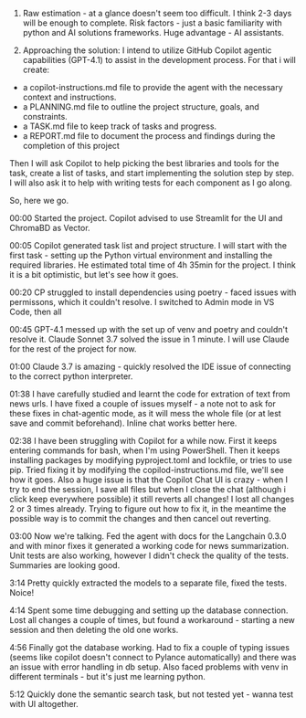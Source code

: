 1. Raw estimation - at a glance doesn't seem too difficult. I think 2-3 days will be enough to complete. Risk factors - just a basic familiarity with python and AI solutions frameworks. Huge advantage - AI assistants.

2. Approaching the solution:
I intend to utilize GitHub Copilot agentic capabilities (GPT-4.1) to assist in the development process.
For that i will create:
- a copilot-instructions.md file to provide the agent with the necessary context and instructions.
- a PLANNING.md file to outline the project structure, goals, and constraints.
- a TASK.md file to keep track of tasks and progress.
- a REPORT.md file to document the process and findings during the completion of this project

Then I will ask Copilot to help picking the best libraries and tools for the task, create a list of tasks, and start implementing the solution step by step. I will also ask it to help with writing tests for each component as I go along.

So, here we go.

00:00 Started the project. Copilot advised to use Streamlit for the UI and ChromaBD as Vector.

00:05 Copilot generated task list and project structure. I will start with the first task - setting up the Python virtual environment and installing the required libraries. He estimated total time of 4h 35min for the project. I think it is a bit optimistic, but let's see how it goes.

00:20 CP struggled to install dependencies using poetry - faced issues with permissons, which it couldn't resolve. I switched to Admin mode in VS Code, then all

00:45 GPT-4.1 messed up with the set up of venv and poetry and couldn't resolve it. Claude Sonnet 3.7 solved the issue in 1 minute. I will use Claude for the rest of the project for now.

01:00 Claude 3.7 is amazing - quickly resolved the IDE issue of connecting to the correct python interpreter.

01:38 I have carefully studied and learnt the code for extration of text from news urls. I have fixed a couple of issues myself - a note not to ask for these fixes in chat-agentic mode, as it will mess the whole file (or at lest save and commit beforehand). Inline chat works better here.

02:38 I have been struggling with Copilot for a while now. First it keeps entering commands for bash, when I'm using PowerShell. Then it keeps installing packages by modifying pyproject.toml and lockfile, or tries to use pip. Tried fixing it by modifying the copilod-instructions.md file, we'll see how it goes. Also a huge issue is that the Copilot Chat UI is crazy - when I try to end the session, I save all files but when I close the chat (although i click keep everywhere possible) it still reverts all changes! I lost all changes 2 or 3 times already. Trying to figure out how to fix it, in the meantime the possible way is to commit the changes and then cancel out reverting.

03:00 Now we're talking. Fed the agent with docs for the Langchain 0.3.0 and with minor fixes it generated a working code for news summarization. Unit tests are also working, however I didn't check the quality of the tests. Summaries are looking good.

3:14 Pretty quickly extracted the models to a separate file, fixed the tests. Noice!

4:14 Spent some time debugging and setting up the database connection. Lost all changes a couple of times, but found a workaround - starting a new session and then deleting the old one works.

4:56 Finally got the database working. Had to fix a couple of typing issues (seems like copilot doesn't connect to Pylance automatically) and there was an issue with error handling in db setup. Also faced problems with venv in different terminals - but it's just me learning python.

5:12 Quickly done the semantic search task, but not tested yet - wanna test with UI altogether.
